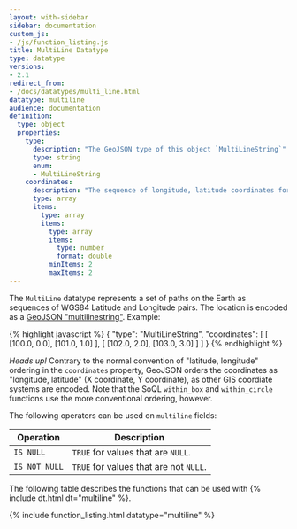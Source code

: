 ```yaml
---
layout: with-sidebar
sidebar: documentation
custom_js:
- /js/function_listing.js 
title: MultiLine Datatype
type: datatype
versions:
- 2.1
redirect_from:
- /docs/datatypes/multi_line.html
datatype: multiline
audience: documentation
definition:
  type: object
  properties: 
    type: 
      description: "The GeoJSON type of this object `MultiLineString`"
      type: string
      enum: 
      - MultiLineString
    coordinates: 
      description: "The sequence of longitude, latitude coordinates for this MultiLineString in WGS84"
      type: array
      items: 
        type: array
        items: 
          type: array
          items: 
            type: number
            format: double
          minItems: 2
          maxItems: 2
---
```


The `MultiLine` datatype represents a set of paths on the Earth as sequences of WGS84 Latitude and Longitude pairs. The location is encoded as a [GeoJSON "multilinestring"](http://geojson.org/geojson-spec.html#multilinestring). Example:

{% highlight javascript %}
{ 
  "type": "MultiLineString",
  "coordinates": [
    [ [100.0, 0.0], [101.0, 1.0] ],
    [ [102.0, 2.0], [103.0, 3.0] ]
  ]
}
{% endhighlight %}

<div class="alert alert-info">
  <em>Heads up!</em> Contrary to the normal convention of "latitude, longitude" ordering in the <code>coordinates</code> property, GeoJSON orders the coordinates as "longitude, latitude" (X coordinate, Y coordinate), as other GIS coordiate systems are encoded. Note that the SoQL <code>within_box</code> and <code>within_circle</code> functions use the more conventional ordering, however.
</div>

The following operators can be used on `multiline` fields: 

| Operation     | Description                            |
| ---           | ---                                    |
| `IS NULL`     | `TRUE` for values that are `NULL`.     |
| `IS NOT NULL` | `TRUE` for values that are not `NULL`. |

The following table describes the functions that can be used with {% include dt.html dt="multiline" %}. 

{% include function_listing.html datatype="multiline" %}
